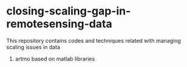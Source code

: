 # closing-scaling-gap-in-remotesensing-data
This repository contains codes and techniques related with managing scaling issues in data
1. artmo based on matlab libraries
